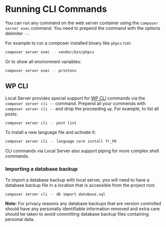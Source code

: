 # Running CLI Commands

You can run any command on the web server container using the `composer server exec` command. You need to prepend the command with the options delimiter `--`.

For example to run a composer installed binary like `phpcs` run:

```sh
composer server exec -- vendor/bin/phpcs
```

Or to show all environment variables:

```sh
composer server exec -- printenv
```

## WP CLI

Local Server provides special support for [WP CLI](https://wp-cli.org/) commands via the `composer server cli --` command. Prepend all your commends with `composer server cli --` and drop the proceeding `wp`. For example, to list all posts:

```sh
composer server cli -- post list
```

To install a new language file and activate it:

```sh
composer server cli -- language core install fr_FR
```

CLI commands via Local Server also support piping for more complex shell commands.

### Importing a database backup

To import a database backup with local server, you will need to have a database backup file in a location that is accessible from the project root.

```sh
composer server cli -- db import database.sql
```

**Note:** For privacy reasons any database backups that are version controlled should have any personally identifiable information removed and extra care should be taken to avoid committing database backup files containing personal data.
